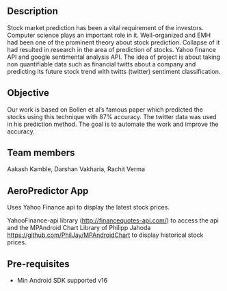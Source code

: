 Description
--------------

Stock market prediction has been a vital requirement of the investors. Computer science plays an important role in it. Well-organized and EMH had been one of the prominent theory about stock prediction. Collapse of it had resulted in research in the area of prediction of stocks. Yahoo finance API and google sentimental analysis API. The idea of project is about taking non quantifiable data such as financial twitts about a company and predicting its future stock trend with twitts (twitter) sentiment classification.

Objective
-----------

Our work is based on Bollen et al’s famous paper which predicted the stocks using this technique with 87% accuracy. The twitter data was used in his prediction method. The goal is to automate the work and improve the accuracy.

Team members
-------------

Aakash Kamble, Darshan Vakharia, Rachit Verma

AeroPredictor App
------------------

Uses Yahoo Finance api to display the latest stock prices.

YahooFinance-api library (http://financequotes-api.com/) to 
access the api and the MPAndroid Chart Library of Philipp Jahoda https://github.com/PhilJay/MPAndroidChart to display historical stock prices.

Pre-requisites
--------------

- Min Android SDK supported v16
